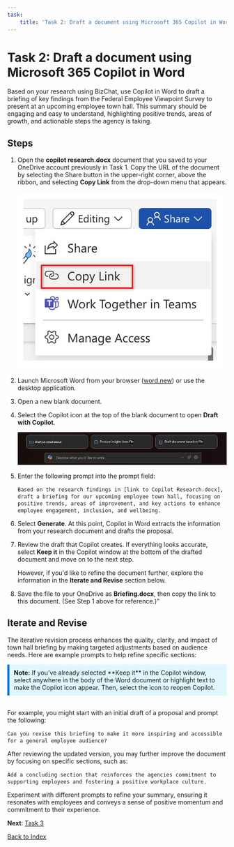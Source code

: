 ```yaml
---
task:
    title: 'Task 2: Draft a document using Microsoft 365 Copilot in Word'
---
```


# Task 2: Draft a document using Microsoft 365 Copilot in Word

Based on your research using BizChat, use Copilot in Word to draft a briefing of key findings from the Federal Employee Viewpoint Survey to present at an upcoming employee town hall. This summary should be engaging and easy to understand, highlighting positive trends, areas of growth, and actionable steps the agency is taking.

## Steps

1. Open the **copilot research.docx** document that you saved to your OneDrive account previously in Task 1. Copy the URL of the document by selecting the Share button in the upper-right corner, above the ribbon, and selecting **Copy Link** from the drop-down menu that appears.

    ![Screenshot showing the Share menu and the Copy Link option highlighted.](../Media/share-menu-with-copy-link.png)

1. Launch Microsoft Word from your browser (<a href="https://word.new" target="_blank">word.new</a>) or use the desktop application.

1. Open a new blank document.

1. Select the Copilot icon at the top of the blank document to open **Draft with Copilot**.

    ![Screenshot showing draft with Copilot in Word.](../Media/draft-with-copilot.png)

1. Enter the following prompt into the prompt field:

    ```text
    Based on the research findings in [link to Copilot Research.docx], draft a briefing for our upcoming employee town hall, focusing on positive trends, areas of improvement, and key actions to enhance employee engagement, inclusion, and wellbeing.
    ```

1. Select **Generate**. At this point, Copilot in Word extracts the information from your research document and drafts the proposal.

1. Review the draft that Copilot creates. If everything looks accurate, select **Keep it** in the Copilot window at the bottom of the drafted document and move on to the next step.

    However, if you'd like to refine the document further, explore the information in the **Iterate and Revise** section below.

1. Save the file to your OneDrive as **Briefing.docx**, then copy the link to this document. (See Step 1 above for reference.)"

## Iterate and Revise

The iterative revision process enhances the quality, clarity, and impact of town hall briefing by making targeted adjustments based on audience needs. Here are example prompts to help refine specific sections:

<div style="background-color: #e0f7ff; padding: 10px; border-left: 5px solid #0078D4;">
<strong>Note:</strong> If you’ve already selected **Keep it** in the Copilot window, select anywhere in the body of the Word document or highlight text to make the Copilot icon appear. Then, select the icon to reopen Copilot.</div>
<BR>

For example, you might start with an initial draft of a proposal and prompt the following:

```text
Can you revise this briefing to make it more inspiring and accessible for a general employee audience?
```

After reviewing the updated version, you may further improve the document by focusing on specific sections, such as:

```text
Add a concluding section that reinforces the agencies commitment to supporting employees and fostering a positive workplace culture.
```

Experiment with different prompts to refine your summary, ensuring it resonates with employees and conveys a sense of positive momentum and commitment to their experience.

**Next**: [Task 3](https://microsoftlearning.github.io/Microsoft-Copilot-Immersion-Experience-GOV/Instructions/Labs/Gov_Licensed/Task_3.html)

[Back to Index](https://microsoftlearning.github.io/Microsoft-Copilot-Immersion-Experience-GOV/Instructions/Labs/Gov_Licensed/index_1.html)
